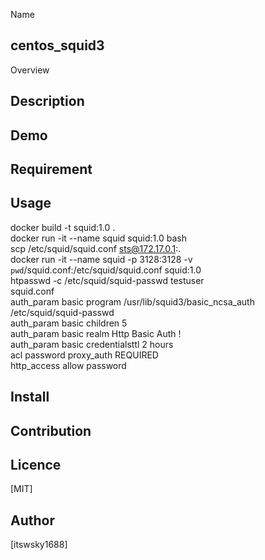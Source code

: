 Name
## centos_squid3

Overview

## Description

## Demo

## Requirement

## Usage
docker build -t squid:1.0 .  
docker run -it --name squid squid:1.0 bash  
scp /etc/squid/squid.conf sts@172.17.0.1:.  
docker run -it --name squid -p 3128:3128 -v `pwd`/squid.conf:/etc/squid/squid.conf squid:1.0  
htpasswd -c /etc/squid/squid-passwd testuser  
squid.conf  
auth_param basic program /usr/lib/squid3/basic_ncsa_auth /etc/squid/squid-passwd  
auth_param basic children 5  
auth_param basic realm Http Basic Auth !  
auth_param basic credentialsttl 2 hours  
acl password proxy_auth REQUIRED  
http_access allow password  

## Install

## Contribution

## Licence

[MIT]

## Author

[itswsky1688]


